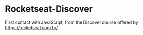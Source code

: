 # Rocketseat-Discover
First contact with JavaScript, from the Discover course offered by https://rocketseat.com.br/
